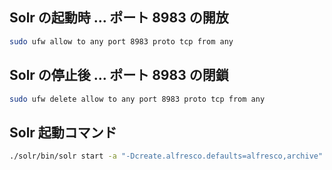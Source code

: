 ## Solr の起動時 ... ポート 8983 の開放  
  
```bash
sudo ufw allow to any port 8983 proto tcp from any
```
  
## Solr の停止後 ... ポート 8983 の閉鎖  
  
```bash
sudo ufw delete allow to any port 8983 proto tcp from any
```

## Solr 起動コマンド  
  
```bash
./solr/bin/solr start -a "-Dcreate.alfresco.defaults=alfresco,archive"
```
